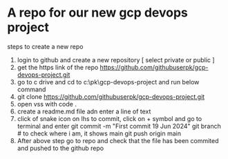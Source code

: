 # A repo for our new gcp devops project

steps to create a new repo
1. login to github and create a new repository [ select private or public ]
2. get the https link of the repo https://github.com/githubuserpk/gcp-devops-project.git
3. go to c drive and cd to c:\pk\gcp-devops-project and run below command
4. git clone https://github.com/githubuserpk/gcp-devops-project.git
5. open vss with code . 
6. create a readme.md file adn enter a line of text 
7. click of snake icon on lhs to commit, click on + symbol and go to terminal and enter
git commit -m "First commit 19 Jun 2024" 
git branch # to check where i am, it shows main
git push origin main
8. After above step go to repo and check that the file has been commited and pushed to the github repo